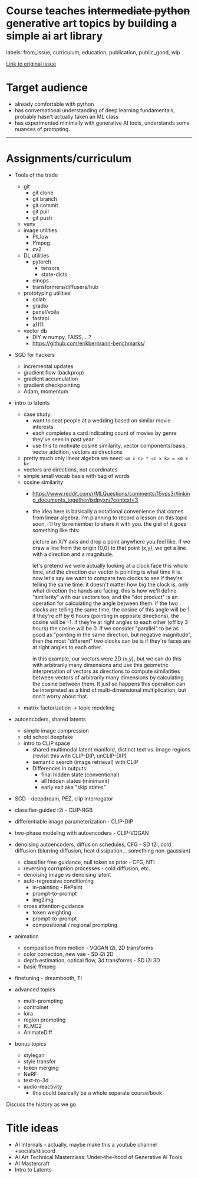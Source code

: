# Course teaches ~~intermediate python~~ generative art topics by building a simple ai art library

labels: from_issue, curriculum, education, publication, public_good, wip

[Link to original issue](https://github.com/dmarx/bench-warmers/issues/34)

# Target audience

- already comfortable with python
- has conversational understanding of deep learning fundamentals, probably hasn't actually taken an ML class
- has experimented minimally with generative AI tools, understands some nuances of prompting.

---

# Assignments/curriculum

* Tools of the trade
  * git
    * git clone
    * git branch
    * git commit
    * git pull
    * git push 
  * venv 
  * image utilities 
    * PILlow
    * ffmpeg
    * cv2
  * DL utilities
    * pytorch
      * tensors
      * state-dicts
    * einops
    * transformers/diffusers/hub
  * prototyping utilities
    * colab
    * gradio
    * panel/voila
    * fastapi
    * a1111
  * vector db
    * DIY w numpy, FAISS, ...?
    * https://github.com/erikbern/ann-benchmarks/
* SGD for hackers
  * incremental updates
  * gradient flow (backprop)
  * gradient accumulation
  * gradient checkpointing
  * Adam, momentum
* intro to latents
  * case study:
    * want to seat people at a wedding based on similar movie interests.
    * each completes a card indicating count of movies by genre they've seen in past year
    * use this to motivate cosine similarity, vector components/basis, vector addition, vectors as directions
  * pretty much only linear algebra we need: `<m x n> * <n x k> = <m x k>`
  * vectors are directions, not coordinates
  * simple small vocab basis with bag of words
  * cosine similarity
    * https://www.reddit.com/r/MLQuestions/comments/15vps3r/linking_documents_together/jxdpyxn/?context=3
    * the idea here is basically a notational convenience that comes from linear algebra. i'm planning to record a lesson on this topic soon, i'll try to remember to share it with you. the gist of it goes something like this:

      picture an X/Y axis and drop a point anywhere you feel like. if we draw a line from the origin (0,0) to that point (x,y), we get a line with a direction and a magnitude.

      let's pretend we were actually looking at a clock face this whole time, and the direction our vector is pointing is what time it is. now let's say we want to compare two clocks to see if they're telling the same time: it doesn't matter how big the clock is, only what direction the hands are facing. this is how we'll define "similarity" with our vectors too, and the "dot product" is an operation for calculating the angle between them. if the two clocks are telling the same time, the cosine of this angle will be 1. if they're off by 6 hours (pointing in opposite directions), the cosine will be -1. if they're at right angles to each other (off by 3 hours) the cosine will be 0. if we consider "parallel" to be as good as "pointing in the same direction, but negative magnitude", then the most "different" two clocks can be is if they're faces are at right angles to each other.

      in this example, our vectors were 2D (x,y), but we can do this with arbitrarily many dimensions and use this geometric interpretation of vectors as directions to compute similarities between vectors of arbitrarily many dimensions by calculating the cosine between them. It just so happens this operation can be interpreted as a kind of multi-dimensional multiplication, but don't worry about that. 
  * matrix factorization -> topic modeling
 

* autoencoders, shared latents
  * simple image compression
  * old school deepfake
  * intro to CLIP space
    * shared multimodal latent manifold, distinct text vs. image regions (revisit this with CLIP-DIP, unCLIP-DIP)
    * semantic search (image retrieval) with CLIP
    * Differences in outputs:
      * final hidden state (conventional)
      * all hidden states (minimaxir)
      * early exit aka "skip states"
* SGD - deepdream, PEZ, clip interrogator
* classifier-guided t2i - CLIP-RGB
* differentiable image parameterization - CLIP-DIP
* two-phase modeling with autoencoders - CLIP-VQGAN
* denoising autoencoders, diffusion schedules, CFG - SD t2i, cold diffusion (blurring diffusion, heat dissipation... something non-gaussian)
  * classifier free guidance, null token as prior - CFG, NTI
  * reversing corruption processes - cold diffusion, etc.
  * denoising image vs denoising latent
  * auto-regressive conditioning
    * in-painting - RePaint
    * prompt-to-prompt
    * img2img
  * cross attention guidance
    * token weighting
    * prompt-to-prompt
    * compositional / regional prompting
* animation
  * composition from motion - VQGAN i2i, 2D transforms
  * color correction, new vae - SD i2i 2D
  * depth estimation, optical flow, 3d transforms - SD i2i 3D
  * basic ffmpeg
* finetuning - dreambooth, TI
* advanced topics
  * multi-prompting
  * controlnet
  * lora
  * region prompting
  * KLMC2
  * AnimateDiff
* bonus topics
  * stylegan
  * style transfer
  * token merging
  * NeRF
  * text-to-3d
  * audio-reactivity
    * this could basically be a whole separate course/book


Discuss the history as we go
 
# Title ideas

* AI Internals - actually, maybe make this a youtube channel +socials/discord
* AI Art Technical Masterclass: Under-the-hood of Generative AI Tools
* AI Mastercraft
* Intro to Latents
